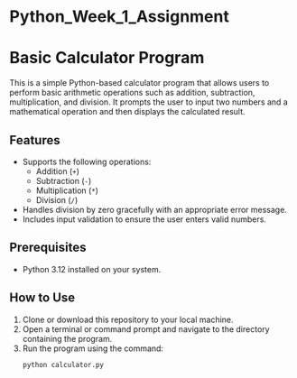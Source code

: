 # Python_Week_1_Assignment
# Basic Calculator Program

This is a simple Python-based calculator program that allows users to perform basic arithmetic operations such as addition, subtraction, multiplication, and division. It prompts the user to input two numbers and a mathematical operation and then displays the calculated result.

## Features
- Supports the following operations:
  - Addition (`+`)
  - Subtraction (`-`)
  - Multiplication (`*`)
  - Division (`/`)
- Handles division by zero gracefully with an appropriate error message.
- Includes input validation to ensure the user enters valid numbers.

## Prerequisites
- Python 3.12 installed on your system.

## How to Use
1. Clone or download this repository to your local machine.
2. Open a terminal or command prompt and navigate to the directory containing the program.
3. Run the program using the command:
   ```bash
   python calculator.py
